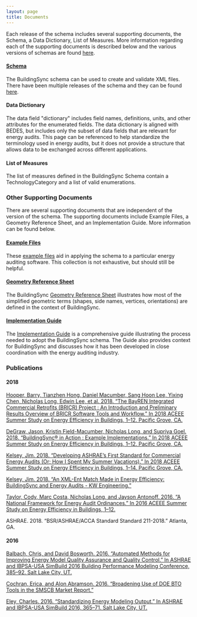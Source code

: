 ```yaml
---
layout: page
title: Documents
---
```


Each release of the schema includes several supporting documents, the Schema, a Data Dictionary, List of Measures. More information regarding each of the supporting documents is described below and the various versions of schemas are found [here](../schema).

#### [Schema](../schema)
The BuildingSync schema can be used to create and validate XML files. There have been multiple releases of the schema and they can be found [here](../schema).

#### Data Dictionary
The data field "dictionary" includes field names, definitions, units, and other attributes for the enumerated fields. The data dictionary is aligned with BEDES, but includes only the subset of data fields that are relevant for energy audits. This page can be referenced to help standardize the terminology used in energy audits, but it does not provide a structure that allows data to be exchanged across different applications.

#### List of Measures
The list of measures defined in the BuildingSync Schema 
contain a TechnologyCategory and a list of valid enumerations. 

### Other Supporting Documents

There are several supporting documents that are independent of the version of the schema. The supporting documents include Example Files, a Geometry Reference Sheet, and an Implementation Guide. More information can be found below.

#### [Example Files](https://github.com/BuildingSync/schema/tree/develop/examples)
These [example files](https://github.com/BuildingSync/schema/tree/develop/examples) aid in applying the schema to a particular energy auditing software. This collection is not exhaustive, but should still be helpful.

#### [Geometry Reference Sheet](https://github.com/BuildingSync/schema/blob/develop/docs/Geometry%20Reference.pdf)
The BuildingSync [Geometry Reference Sheet](https://github.com/BuildingSync/schema/blob/develop/docs/Geometry%20Reference.pdf) 
illustrates how most of the simplified geometric terms (shapes, side names, vertices, orientations) are defined in the context of BuildingSync.

#### [Implementation Guide](BuildingSync%20v1.0-legacy%20Implementation%20Guide.pdf)
The [Implementation Guide](BuildingSync%20v1.0-legacy%20Implementation%20Guide.pdf) is a comprehensive guide illustrating the process needed to adopt the BuildingSync schema. The Guide also provides context for BuildingSync and discusses how it has been developed in close coordination with 
the energy auditing industry.

### Publications

#### 2018

[Hooper, Barry, Tianzhen Hong, Daniel Macumber, Sang Hoon Lee, Yixing Chen, Nicholas Long, Edwin Lee, et al. 2018. “The BayREN Integrated Commercial Retrofits (BRICR) Project : An Introduction and Preliminary Results Overview of BRICR Software Tools and Workflow.” In 2018 ACEEE Summer Study on Energy Efficiency in Buildings, 1–12. Pacific Grove, CA.](Hooper-ACEEE-BRICR.pdf) 


[DeGraw, Jason, Kristin Field-Macumber, Nicholas Long, and Supriya Goel. 2018. “BuildingSync® in Action : Example Implementations.” In 2018 ACEEE Summer Study on Energy Efficiency in Buildings, 1–12. Pacific Grove, CA.](DeGraw-ACEEE-BuildingSync-in-Action.pdf)

[Kelsey, Jim. 2018. “Developing ASHRAE’s First Standard for Commercial Energy Audits (Or; How I Spent My Summer Vacations).” In 2018 ACEEE Summer Study on Energy Efficiency in Buildings, 1–14. Pacific Grove, CA.](Kelsey-ACEEE-Std211.pdf)

[Kelsey, Jim. 2018. “An XML-Ent Match Made in Energy Efficiency: BuildingSync and Energy Audits - KW Engineering.”](http://www.kw-engineering.com/buildingsync-energy-audits-benefits/)

[Taylor, Cody, Marc Costa, Nicholas Long, and Jayson Antonoff. 2016. “A National Framework for Energy Audit Ordinances.” In 2016 ACEEE Summer Study on Energy Efficiency in Buildings, 1–12.](Taylor-ACEEE-Ordinances.pdf)

ASHRAE. 2018. “BSR/ASHRAE/ACCA Standard Standard 211-2018.” Atlanta, GA.

#### 2016

[Balbach, Chris, and David Bosworth. 2016. “Automated Methods for Improving Energy Model Quality Assurance and Quality Control.” In ASHRAE and IBPSA-USA SimBuild 2016 Building Performance Modeling Conference, 385–92. Salt Lake City, UT.](Balbach-IBPSA-QAQC.pdf)

[Cochran, Erica, and Alon Abramson. 2016. “Broadening Use of DOE BTO Tools in the SMSCB Market Report.”](http://cbei.psu.edu/wp-content/uploads/2016/07/Broadening-Use-of-DOE-BTO-Tools-in-the-SMSCB-Market.pdf)

[Eley, Charles. 2016. “Standardizing Energy Modeling Output.” In ASHRAE and IBPSA-USA SimBuild 2016, 365–71. Salt Lake City, UT.](Eley-IPBSA-StandardizeOutputs.pdf)
